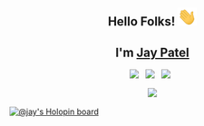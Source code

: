 <h2 align='center'> 
 Hello Folks! <img src="https://raw.githubusercontent.com/10adnan75/10adnan75/master/assets/hi.gif" width="33px">
</h2> 
<h2 align='center'>
 I'm   <a href="https://github.com/realjaypatel" target="_blank"> Jay Patel</a>
</h2>
<p align='center'>
 <a href="https://www.linkedin.com/in/anish-rajwani-6852341b1" target="_blank">
 <img src="https://img.shields.io/badge/linkedin-%230077B5.svg?&style=for-the-badge&logo=linkedin&logoColor=white" /></a>&nbsp;&nbsp;
 <a href="https://hackerrank.com/anishnr9898" target="_blank">
 <img src="https://img.shields.io/badge/hackerrank-%07190B.svg?&style=for-the-badge&logo=hackerrank&logoColor=white" /></a>&nbsp;&nbsp;
 <a href="https://twitter.com/RajwaniAnish?s=09" target="_blank">
 <img src="https://img.shields.io/badge/twitter-%231DA1F2.svg?&style=for-the-badge&logo=twitter&logoColor=white" /></a>&nbsp;&nbsp;
</p>
<p align='center'>
 <img src="http://github-readme-streak-stats.herokuapp.com?user=19ANISH&theme=gotham&hide_border=true">
</p>

[![@jay's Holopin board](https://holopin.me/realjaypatel)](https://holopin.io/@realjaypatel)


